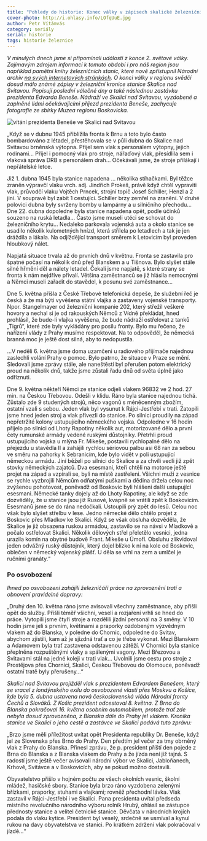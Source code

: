 ```yaml
---
title: "Pohledy do historie: Konec války v zápisech skalické železniční kroniky"
cover-photo: http://i.ohlasy.info/LOfqUuE.jpg
author: Petr Vítámvás
category: seriály
serial: historie
tags: historie železnice
---
```


*V minulých dnech jsme si připomínali události z konce 2. světové války. Zajímavým zdrojem informací k tomuto období i pro náš region jsou například pamětní knihy železničních stanic, které nově zpřístupnil Národní archiv [na svých internetových stránkách](http://www.badatelna.eu/fond/2284/inventar/). O konci války v regionu svědčí dosud málo známé zápisy v železniční kronice stanice Skalice nad Svitavou. Popisují poslední válečné dny a také následnou zastávku prezidenta Edvarda Beneše. Nádraží ve Skalici nad Svitavou, vyzdobené a zaplněné lidmi očekávajícími příjezd prezidenta Beneše, zachycuje fotografie ze sbírky Muzea regionu Boskovicka.*

<img src="http://i.ohlasy.info/LOfqUuE.jpg" alt="vítání prezidenta Beneše ve Skalici nad Svitavou" class="img-responsive img-popup" data-author="Muzeum regionu Boskovicka">

„Když se v dubnu 1945 přiblížila fronta k Brnu a toto bylo často bombardováno z létadel, přestěhovala se v půli dubna do Skalice nad Svitavou brněnská výtopna. Přijel sem vlak s personálem výtopny, jejich rodinami… Přijel i pomocný vlak pro stroje, nářaďový vlak, přesídlila sem i vlaková správa DRB s personálem drah… Očekávali jsme, že stroje přilákají i nepřátelské letce. 

Již 1. dubna 1945 byla stanice napadena … několika stíhačkami. Byl těžce zraněn výpravčí vlaku vrch. adj. Jindřich Prokeš, právě když chtěl vypraviti vlak, průvodčí vlaku Vojtěch Prncek, strojní topič Josef Schiller, Henzl a 2 jiní. V soupravě byl zabit 1 cestující. Schiller brzy zemřel na zranění. V druhé polovici dubna byly svrženy bomby u lampárny a u silničního přechodu… Dne 22. dubna dopoledne byla stanice napadena opět, podle účinků souzeno na ruská letadla… Často jsme museli utéci se schovat do železničního krytu… Nedaleko parkovala vojenská auta a okolo stanice se usadilo několik kulometných hnízd, která střílela po letadlech a tak je jen dráždila a lákala. Na odjíždějící transport směrem k Letovicím byl proveden hloubkový nálet.

Napjatá situace trvala až do prvních dnů v květnu. Fronta se zastavila pro špatné počasí na několik dnů před Blanskem a u Tišnova. Bylo slyšet stále silné hřmění děl a nálety letadel. Čekali jsme napjatě, s které strany se fronta k nám nejdříve přivalí. Většina zaměstnanců se již hlásila nemocnými a Němci museli zařadit do stavědel, k posunu své zaměstnance… 

Dne 5. května přišla z České Třebové telefonická depeše, že služební řeč je česká a že má býti vyvěšena státní vlajka a zastaveny vojenské transporty. Npor. Stangelmayer od železniční kompanie 202, který střežil veškeré hovory a nechal si je od rakouských Němců z Vídně překládat, hned prohlásil, že bude-li vlajka vyvěšena, že bude nádraží ostřelovat z tanků „Tigrů“, které zde byly vykládány pro posilu fronty. Bylo mu řečeno, že nařízení vlády z Prahy musíme respektovat. Na to odpověděl, že německá branná moc je ještě dost silná, aby to nedopustila.

…V neděli 6. května jsme doma uzamčeni u radiového přijímače najednou zaslechli volání Prahy o pomoc. Bylo patrno, že situace v Praze se mění. Sledovali jsme zprávy stále, ale naneštěstí byl přerušen potom elektrický proud na několik dnů, takže jsme zůstali řadu dnů od světa úplně jako odříznuti.

Dne 9. května někteří Němci ze stanice odjeli vlakem 96832 ve 2 hod. 27 min. na Českou Třebovou. Odešli v klidu. Ráno byla stanice najednou tichá. Zůstalo zde 9 studených strojů, něco vagonů s méněcenným zbožím, ostatní vzali s sebou. Jeden vlak byl vysunut k Rájci-Jestřebí v trati. Zatopili jsme hned jeden stroj a vlak přivezli do stanice. Po silnici proudily na západ nepřetržité kolony ustupujícího německého vojska. Odpoledne v 16 hodin přijelo po silnici od Lhoty Rapotiny několik aut, motorizované dělo a první čety rumunské armády vedené ruskými důstojníky. Přetrhli proud ustupujícího vojska u mlýna Fr. Mikeše, postavili rychlopalné dělo na přejezdu u stavědla II a zahájili rychlou sériovou palbu asi 68 ran za sebou ve směru na pahorky k Sebranicím, kde bylo vidět v poli ustupující německou armádu. Jiní běželi po silnici do Skalice a za chvíli vedli již zpět stovky německých zajatců. Dva esesmani, kteří chtěli na motorce ještě projet na západ a vzpírali se, byli na místě zastřeleni. Všichni muži z vesnice se rychle vyzbrojili Němcům odňatými puškami a dědina držela celou noc zvýšenou pohotovost, poněvadž od Boskovic byli hlášeni další ustupující esesmani. Německé tanky dojely až do Lhoty Rapotiny, ale když se zde dozvěděly, že u stanice jsou již Rusové, kvapně se vrátili zpět k Boskovicím. Esesmanů jsme se do rána nedočkali. Ustoupili prý zpět do lesů. Celou noc však bylo slyšet střelbu v lese. Jedno německé dělo chtělo projet z Boskovic přes Mladkov ke Skalici. Když se však obsluha dozvěděla, že Skalice je již obsazena ruskou armádou, zastavilo se na návsi v Mladkově a počalo ostřelovat Skalici. Několik dělových střel přeletělo vesnici, jedna urazila komín na obytné budově Frant. Mikeše u Úmoří. Obsluhu zlikvidoval jeden odvážný ruský důstojník, který dojel blízko k ní na kole od Boskovic, oblečen v německý vojenský plášť. U děla se vrhl na zem a umlčel je ručními granáty.“

### Po osvobození

*Ihned po osvobození zahájili železničáři práce na zprovoznění tratí a obnovení pravidelné dopravy:*

„Druhý den 10. května ráno jsme avisovali všechny zaměstnance, aby přišli opět do služby. Přišli téměř všichni, veselí a rozjaření vrhli se hned do práce. Vytopili jsme čtyři stroje a rozdělili jízdní personál na 3 směny. V 10 hodin jsme jeli s prvním, květinami a praporky ozdobeným výzvědným vlakem až do Blanska, v poledne do Chornic, odpoledne do Svitav, abychom zjistili, kam až je sjízdná trať a co je třeba vykonat. Mezi Blanskem a Adamovem byla trať zastavena odstavenou zátěží. V Chornici byla stanice přeplněna rozpuštěnými vlaky a spálenými vagony. Mezi Březovou a Svitavami stál na jedné koleji v trati vlak… Uvolnili jsme cestu pro stroje z Prostějova přes Chornici, Skalici, Českou Třebovou do Olomouce, poněvadž ostatní tratě byly přerušeny…“

*Skalicí nad Svitavou projížděl vlak s prezidentem Edvardem Benešem, který se vracel z londýnského exilu do osvobozené vlasti přes Moskvu a Košice, kde byla 5. dubna ustavena nová československá vláda Národní fronty Čechů a Slováků. Z Košic prezident odcestoval 8. května. Z Brna do Blanska pokračoval 16. května osobním automobilem, protože trať zde nebyla dosud zprovozněna, z Blanska dále do Prahy jel vlakem. Kronika stanice ve Skalici o jeho cestě a zastávce ve Skalici podává tuto zprávu:*

„Brzo jsme měli příležitost uvítat opět Presidenta republiky Dr. Beneše, když jel ze Slovenska přes Brno do Prahy. Den předtím jel večer za tmy obrněný vlak z Prahy do Blanska. Přinesl zprávu, že p. president příští den pojede z Brna do Blanska a z Blanska vlakem do Prahy a že jízda není již tajná. S radostí jsme ještě večer avisovali národní výbor ve Skalici, Jabloňanech, Krhově, Svitávce a v Boskovicích, aby se pokud možno dostavili. 

Obyvatelstvo přišlo v hojném počtu ze všech okolních vesnic, školní mládež, hasičské sbory. Stanice byla brzo ráno vyzdobena zelenými břízkami, praporky, stuhami a vlajkami; rovněž přechodní lávka. Vlak zastavil v Rájci-Jestřebí i ve Skalici. Pana presidenta uvítal předseda místního revolučního národního výboru rolník Hrubý, ohlásil se zástupce přednosty stanice a velitel četnické stanice. Děvčata v národních krojích podala do vlaku kytice. President byl veselý, srdečně se usmíval a kynul rukou na davy obyvatelstva ve stanici. Po krátkém zdržení vlak pokračoval v jízdě…“